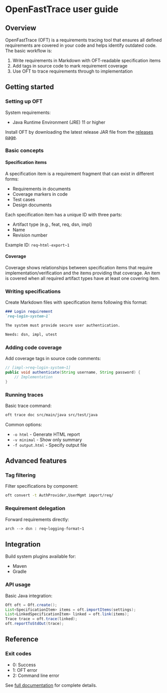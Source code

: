# OpenFastTrace user guide

## Overview

OpenFastTrace (OFT) is a requirements tracing tool that ensures all defined requirements are covered in your code and helps identify outdated code. The basic workflow is:

1. Write requirements in Markdown with OFT-readable specification items
2. Add tags in source code to mark requirement coverage 
3. Use OFT to trace requirements through to implementation

## Getting started

### Setting up OFT

System requirements:
- Java Runtime Environment (JRE) 11 or higher

Install OFT by downloading the latest release JAR file from the [releases page](https://github.com/itsallcode/openfasttrace/releases).

### Basic concepts

#### Specification items

A specification item is a requirement fragment that can exist in different forms:

- Requirements in documents
- Coverage markers in code
- Test cases
- Design documents

Each specification item has a unique ID with three parts:

- Artifact type (e.g., feat, req, dsn, impl)
- Name
- Revision number

Example ID: `req~html-export~1`

#### Coverage

Coverage shows relationships between specification items that require implementation/verification and the items providing that coverage. An item is covered when all required artifact types have at least one covering item.

### Writing specifications

Create Markdown files with specification items following this format:

```markdown
### Login requirement
`req~login-system~1`

The system must provide secure user authentication.

Needs: dsn, impl, utest
```

### Adding code coverage

Add coverage tags in source code comments:

```java
// [impl->req~login-system~1]
public void authenticate(String username, String password) {
    // Implementation
}
```

### Running traces

Basic trace command:

```bash
oft trace doc src/main/java src/test/java
```

Common options:

- `-o html` - Generate HTML report
- `-v minimal` - Show only summary
- `-f output.html` - Specify output file

## Advanced features

### Tag filtering 

Filter specifications by component:

```bash
oft convert -t AuthProvider,UserMgmt import/req/
```

### Requirement delegation

Forward requirements directly:

```markdown
arch --> dsn : req~logging-format~1
```

## Integration 

Build system plugins available for:

- Maven
- Gradle

### API usage

Basic Java integration:

```java
Oft oft = Oft.create();
List<SpecificationItem> items = oft.importItems(settings);
List<LinkedSpecificationItem> linked = oft.link(items);
Trace trace = oft.trace(linked);
oft.reportToStdOut(trace);
```

## Reference

### Exit codes

- 0: Success
- 1: OFT error
- 2: Command line error

See [full documentation](https://github.com/itsallcode/openfasttrace/blob/main/doc/user_guide.md) for complete details.